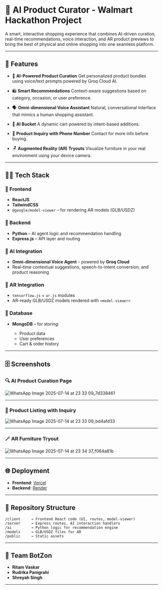 # 🛒 AI Product Curator - Walmart Hackathon Project

A smart, interactive shopping experience that combines AI-driven curation, real-time recommendations, voice interaction, and AR product previews to bring the best of physical and online shopping into one seamless platform.

---

## 🚀 Features

* 🎯 **AI-Powered Product Curation**
  Get personalized product bundles using voice/text prompts powered by Groq Cloud AI.

* 🛍️ **Smart Recommendations**
  Context-aware suggestions based on category, occasion, or user preference.

* 🗣️ **Omni-dimensional Voice Assistant**
  Natural, conversational interface that mimics a human shopping assistant.

* 🛒 **AI Bucket**
  A dynamic cart powered by intent-based additions.

* 🧾 **Product Inquiry with Phone Number**
  Contact for more info before buying.

* 🪑 **Augmented Reality (AR) Tryouts**
  Visualize furniture in your real environment using your device camera.

---

## 🧑‍💻 Tech Stack

### 🔹 Frontend

* **ReactJS**
* **TailwindCSS**
* `@google/model-viewer` – for rendering AR models (GLB/USDZ)

### 🔹 Backend

* **Python** – AI agent logic and recommendation handling
* **Express.js** – API layer and routing

### 🔹 AI Integration

* **Omni-dimensional Voice Agent** – powered by **Groq Cloud**
* Real-time contextual suggestions, speech-to-intent conversion, and product reasoning

### 🔹 AR Integration

* `tensorflow.js` + `ar.js` modules
* AR-ready GLB/USDZ models rendered with `<model-viewer>`

### 🔹 Database

* **MongoDB** – for storing:

  * Product data
  * User preferences
  * Cart & order history

---

## 🗄️ Screenshots

### 🔍 AI Product Curation Page

![WhatsApp Image 2025-07-14 at 23 33 09_7d338461](https://github.com/user-attachments/assets/bf5e7b26-f25e-4a54-b3be-81d2bd311169)


---

### 🛒 Product Listing with Inquiry

![WhatsApp Image 2025-07-14 at 23 33 09_bd4afd33](https://github.com/user-attachments/assets/1700b7cf-ffd6-427a-9c9a-e5acb8272593)


---

### 🪄 AR Furniture Tryout

![WhatsApp Image 2025-07-14 at 23 34 37_f064a81b](https://github.com/user-attachments/assets/13816ab7-69e1-42a6-ac33-9e7254154ef9)


---

## 🌐 Deployment

* **Frontend**: [Vercel](https://vercel.com/)
* **Backend**: [Render](https://render.com/)

---

## 📁 Repository Structure

```
/client     → Frontend React code (UI, routes, model-viewer)
/server     → Express routes, AI interaction handlers
/ai         → Python logic for recommendation engine
/models     → GLB/USDZ files for AR
/public     → Static assets
```

---

## 👥 Team BotZon

* **Ritam Vaskar**
* **Rudrika Panigrahi**
* **Shreyah Singh**

---

